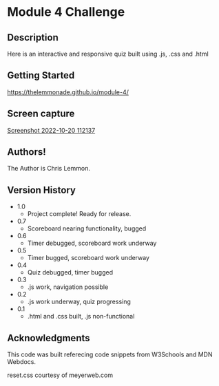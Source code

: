 # Module 4 Challenge

## Description

Here is an interactive and responsive quiz built using .js, .css and .html

## Getting Started

https://thelemmonade.github.io/module-4/

## Screen capture
[Screenshot 2022-10-20 112137](https://user-images.githubusercontent.com/112985017/197030379-ef8ec57d-b833-40ba-a509-373c9356bfa4.jpg)


## Authors!

The Author is Chris Lemmon.

## Version History
* 1.0
  * Project complete! Ready for release.
* 0.7
   * Scoreboard nearing functionality, bugged
* 0.6
   * Timer debugged, scoreboard work underway 
* 0.5
   * Timer bugged, scoreboard work underway
* 0.4
   * Quiz debugged, timer bugged
* 0.3
   * .js work, navigation possible
* 0.2
   * .js work underway, quiz progressing
* 0.1
   * .html and .css built, .js non-functional

## Acknowledgments

This code was built referecing code snippets from W3Schools and MDN Webdocs.

reset.css courtesy of meyerweb.com
